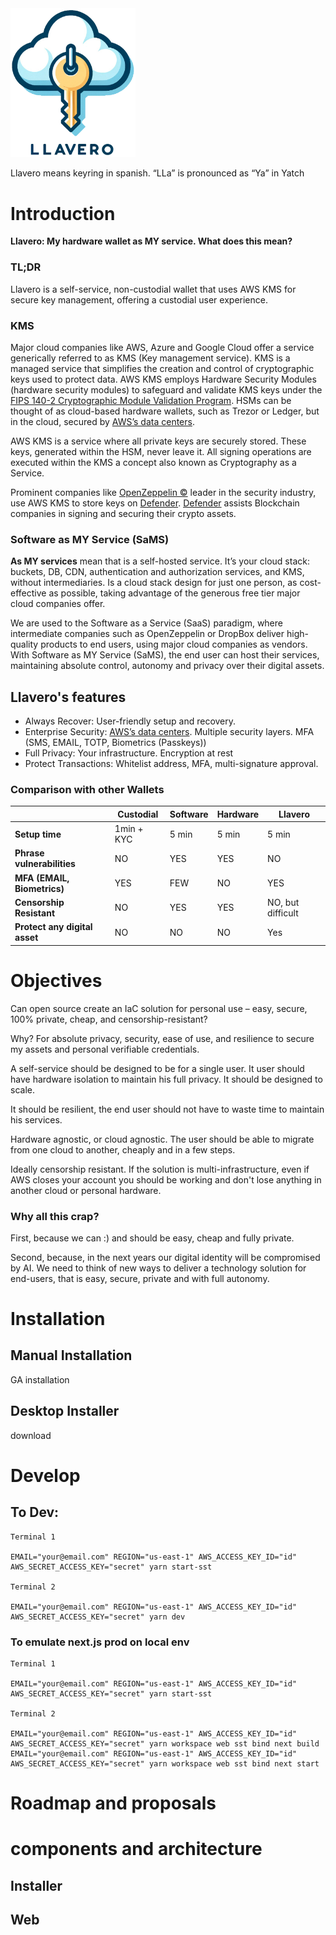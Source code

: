 <img src="apps/desktop/assets/llavero-logo.png" width="200" >

Llavero means keyring in spanish. “LLa” is pronounced as “Ya” in Yatch

# Introduction

**Llavero: My hardware wallet as MY service. What does this mean?**

### TL;DR

Llavero is a self-service, non-custodial wallet that uses AWS KMS for secure key management, offering a custodial user experience.

### KMS

Major cloud companies like AWS, Azure and Google Cloud offer a service generically referred to as KMS (Key management service).
KMS is a managed service that simplifies the creation and control of cryptographic keys used to protect data. AWS KMS employs Hardware Security Modules (hardware security modules) to safeguard and validate KMS keys under the [FIPS 140-2 Cryptographic Module Validation Program](https://docs.aws.amazon.com/kms/latest/developerguide/overview.html).
HSMs can be thought of as cloud-based hardware wallets, such as Trezor or Ledger, but in the cloud, secured by [AWS’s data centers](https://aws.amazon.com/compliance/data-center/controls/).

AWS KMS is a service where all private keys are securely stored. These keys, generated within the HSM, never leave it. All signing operations are executed within the KMS a concept also known as Cryptography as a Service.

Prominent companies like [OpenZeppelin ©](https://www.openzeppelin.com/) leader in the security industry, use AWS KMS to store keys on [Defender](https://docs.openzeppelin.com/defender). [Defender](https://docs.openzeppelin.com/defender/v2/manage/relayers#security-considerations) assists Blockchain companies in signing and securing their crypto assets.

### Software as MY Service (SaMS)

**As MY services** mean that is a self-hosted service. It’s your cloud stack: buckets, DB, CDN, authentication and authorization services, and KMS, without intermediaries. Is a cloud stack design for just one person, as cost-effective as possible, taking advantage of the generous free tier major cloud companies offer.

We are used to the Software as a Service (SaaS) paradigm, where intermediate companies such as OpenZeppelin or DropBox deliver high-quality products to end users, using major cloud companies as vendors. With Software as MY Service (SaMS), the end user can host their services, maintaining absolute control, autonomy and privacy over their digital assets.

## Llavero's features

- Always Recover: User-friendly setup and recovery.
- Enterprise Security: [AWS’s data centers](https://aws.amazon.com/compliance/data-center/controls/). Multiple security layers. MFA (SMS, EMAIL, TOTP, Biometrics (Passkeys))
- Full Privacy: Your infrastructure. Encryption at rest
- Protect Transactions: Whitelist address, MFA, multi-signature approval.

### Comparison with other Wallets

|                               | Custodial  | Software | Hardware | Llavero           |
| ----------------------------- | ---------- | -------- | -------- | ----------------- |
| **Setup time**                | 1min + KYC | 5 min    | 5 min    | 5 min             |
| **Phrase vulnerabilities**    | NO         | YES      | YES      | NO                |
| **MFA (EMAIL, Biometrics)**   | YES        | FEW      | NO       | YES               |
| **Censorship Resistant**      | NO         | YES      | YES      | NO, but difficult |
| **Protect any digital asset** | NO         | NO       | NO       | Yes               |

# Objectives

Can open source create an IaC solution for personal use – easy, secure, 100% private, cheap, and censorship-resistant?

Why? For absolute privacy, security, ease of use, and resilience to secure my assets and personal verifiable credentials.

A self-service should be designed to be for a single user. It user should have hardware isolation to maintain his full privacy. It should be designed to scale.

It should be resilient, the end user should not have to waste time to maintain his services.

Hardware agnostic, or cloud agnostic. The user should be able to migrate from one cloud to another, cheaply and in a few steps.

Ideally censorship resistant. If the solution is multi-infrastructure, even if AWS closes your account you should be working and don't lose anything in another cloud or personal hardware.

### Why all this crap?

First, because we can :) and should be easy, cheap and fully private.

Second, because, in the next years our digital identity will be compromised by AI. We need to think of new ways to deliver a technology solution for end-users, that is easy, secure, private and with full autonomy.

# Installation

## Manual Installation

GA installation

## Desktop Installer

download

# Develop

## To Dev:

```
Terminal 1

EMAIL="your@email.com" REGION="us-east-1" AWS_ACCESS_KEY_ID="id" AWS_SECRET_ACCESS_KEY="secret" yarn start-sst

Terminal 2

EMAIL="your@email.com" REGION="us-east-1" AWS_ACCESS_KEY_ID="id" AWS_SECRET_ACCESS_KEY="secret" yarn dev
```

### To emulate next.js prod on local env

```
Terminal 1

EMAIL="your@email.com" REGION="us-east-1" AWS_ACCESS_KEY_ID="id" AWS_SECRET_ACCESS_KEY="secret" yarn start-sst

Terminal 2

EMAIL="your@email.com" REGION="us-east-1" AWS_ACCESS_KEY_ID="id" AWS_SECRET_ACCESS_KEY="secret" yarn workspace web sst bind next build
EMAIL="your@email.com" REGION="us-east-1" AWS_ACCESS_KEY_ID="id" AWS_SECRET_ACCESS_KEY="secret" yarn workspace web sst bind next start
```

# Roadmap and proposals

# components and architecture

## Installer

## Web
